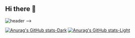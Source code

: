 ## Hi there 👋

![header](https://capsule-render.vercel.app/api?type=wave&color=auto&height=300&section=header&text=capsule%20render&fontSize=90)
-->

[![Anurag's GitHub stats-Dark](https://github-readme-stats.vercel.app/api?username=IGSON2&show_icons=true&theme=dark#gh-dark-mode-only)](https://github.com/IGSON2/github-readme-stats#gh-dark-mode-only)
[![Anurag's GitHub stats-Light](https://github-readme-stats.vercel.app/api?username=IGSON2&show_icons=true&theme=default#gh-light-mode-only)](https://githubIGSON2com/anuraghazra/github-readme-stats#gh-light-mode-only)
